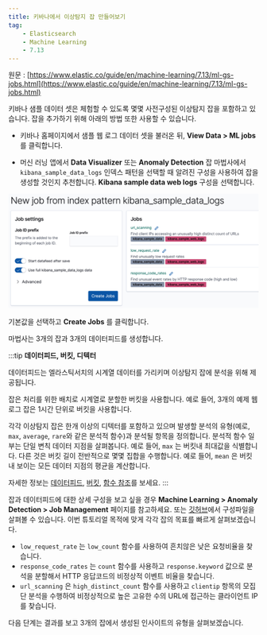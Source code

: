 ```yaml
---
title: 키바나에서 이상탐지 잡 만들어보기
tag:
    - Elasticsearch
    - Machine Learning
    - 7.13
---
```


원문 : [https://www.elastic.co/guide/en/machine-learning/7.13/ml-gs-jobs.html](https://www.elastic.co/guide/en/machine-learning/7.13/ml-gs-jobs.html)

키바나 샘플 데이터 셋은 체험할 수 있도록 몇몇 사전구성된 이상탐지 잡을 포함하고 있습니다.
잡을 추가하기 위해 아래의 방법 또한 사용할 수 있습니다.

* 키바나 홈페이지에서 샘플 웹 로그 데이터 셋을 불러온 뒤, **View Data > ML jobs** 를 클릭합니다.

* 머신 러닝 앱에서 **Data Visualizer** 또는 **Anomaly Detection** 잡 마법사에서 `kibana_sample_data_logs` 인덱스 패턴을 선택할 때 알려진 구성을 사용하여 잡을 생성할 것인지 추천합니다.
  **Kibana sample data web logs** 구성을 선택합니다.

![ml-gs-create-web-jobs-1](./images/ml-gs-create-web-jobs-1.jpg)

기본값을 선택하고 **Create Jobs** 를 클릭합니다.

마법사는 3개의 잡과 3개의 데이터피드를 생성합니다.

:::tip
**데이터피드, 버킷, 디텍터**

데이터피드는 엘라스틱서치의 시계열 데이터를 가리키며 이상탐지 잡에 분석을 위해 제공됩니다.

잡은 처리를 위한 배치로 시계열로 분할한 버킷을 사용합니다.
예로 들어, 3개의 예제 웹 로그 잡은 1시간 단위로 버킷을 사용합니다.

각각 이상탐지 잡은 한개 이상의 디텍터를 포함하고 있으며 발생할 분석의 유형(예로, `max`, `average`, `rare`와 같은 분석적 함수)과 분석될 항목을 정의합니다.
분석적 함수 일부는 단일 변칙 데이터 지점을 살펴봅니다.
예로 들어, `max` 는 버킷내 최대값을 식별합니다.
다른 것은 버킷 길이 전반적으로 몇몇 집합을 수행합니다.
예로 들어, `mean` 은 버킷내 보이는 모든 데이터 지점의 평균을 계산합니다.

자세한 정보는 [데이터피드](https://www.elastic.co/guide/en/machine-learning/7.17/ml-datafeeds.html), [버킷](https://www.elastic.co/guide/en/machine-learning/7.17/ml-buckets.html), [함수 참조](https://www.elastic.co/guide/en/machine-learning/7.17/ml-functions.html)를 보세요.
:::

잡과 데이터피드에 대한 상세 구성을 보고 싶을 경우 **Machine Learning > Anomaly Detection > Job Management** 페이지를 참고하세요.
또는 [깃허브](https://github.com/elastic/kibana/tree/7.17/x-pack/plugins/ml/server/models/data_recognizer/modules/sample_data_weblogs)에서 구성파일을 살펴볼 수 있습니다.
이번 튜토리얼 목적에 맞게 각각 잡의 목표를 빠르게 살펴보겠습니다.

* `low_request_rate` 는 `low_count` 함수를 사용하여 흔치않은 낮은 요청비율을 찾습니다.
* `response_code_rates` 는 `count` 함수를 사용하고 `response.keyword` 값으로 분석을 분할해서 HTTP 응답코드의 비정상적 이벤트 비율을 찾습니다.
* `url_scanning` 은 `high_distinct_count` 함수를 사용하고 `clientip` 항목의 모집단 분석을 수행하여 비정상적으로 높은 고유한 수의 URL에 접근하는 클라이언트 IP를 찾습니다.

다음 단계는 결과를 보고 3개의 잡에서 생성된 인사이트의 유형을 살펴보겠습니다.

<AdsenseB />